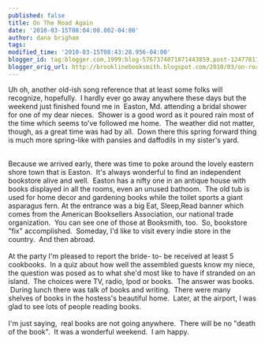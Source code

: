 ```yaml
---
published: false
title: On The Road Again
date: '2010-03-15T08:04:00.002-04:00'
author: dana brigham
tags: 
modified_time: '2010-03-15T08:43:28.956-04:00'
blogger_id: tag:blogger.com,1999:blog-5767374071871443859.post-1247781170572225514
blogger_orig_url: http://brooklinebooksmith.blogspot.com/2010/03/on-road-again.html
---
```


Uh oh, another old-ish song reference that at least some folks will recognize, hopefully.  I hardly ever go away anywhere these days but the weekend just finished found me in  Easton, Md. attending a bridal shower for one of my dear nieces.  Shower is a good word as it poured rain most of the time which seems to've followed me home.  The weather did not matter, though, as a great time was had by all.  Down there this spring forward thing is much more spring-like with pansies and daffodils in my sister's yard. <div><br /></div><div>Because we arrived early, there was time to poke around the lovely eastern shore town that is Easton.  It's always wonderful to find an independent bookstore alive and well.  Easton has a nifty one in an antique house with books displayed in all the rooms, even an unused bathoom.  The old tub is used for home decor and gardening books while the toilet sports a giant asparagus fern. At the entrance was a big Eat, Sleep,Read banner which comes from the American Booksellers Association, our national trade organization.  You can see one of those at Booksmith, too.  So, bookstore "fix" accomplished.  Someday, I'd like to visit every indie store in the country.  And then abroad.</div><div><br /></div><div>At the party I'm pleased to report the bride- to- be received at least 5 cookbooks.  In a quiz about how well the assembled guests know my niece, the question was posed as to what she'd most like to have if stranded on an island.  The choices were TV, radio, Ipod or books.  The answer was books.  During lunch there was talk of books and writing.  There were many shelves of books in the hostess's beautiful home.  Later, at the airport, I was glad to see lots of people reading books.  </div><div><br /></div><div>I'm just saying,  real books are not going anywhere.  There will be no "death of the book".  It was a wonderful weekend.  I am happy.</div>